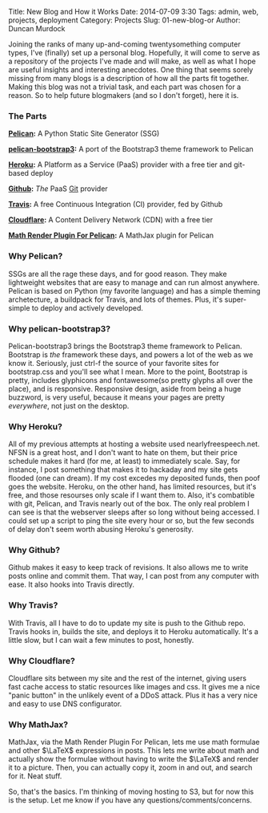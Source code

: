 Title: New Blog and How it Works
Date: 2014-07-09 3:30
Tags: admin, web, projects, deployment
Category: Projects
Slug: 01-new-blog-or
Author: Duncan Murdock

Joining the ranks of many up-and-coming twentysomething computer types, I've (finally) set up a personal blog. Hopefully, it will come to serve as a repository of the projects I've made and will make, as well as what I hope are useful insights and interesting anecdotes. One thing that seems sorely missing from many blogs is a description of how all the parts fit together. Making this blog was not a trivial task, and each part was chosen for a reason. So to help future blogmakers (and so I don't forget), here it is.

### The Parts 

__[Pelican](http://getpelican.com):__ A Python Static Site Generator (SSG)

__[pelican-bootstrap3](https://github.com/DandyDev/pelican-bootstrap3):__ A port of the Bootstrap3 theme framework to Pelican

__[Heroku](http://heroku.com):__ A Platform as a Service (PaaS) provider with a free tier and git-based deploy

__[Github](http://github.com):__ _The_ PaaS [Git](git-scm.com) provider

__[Travis](http://travis-ci.com):__ A free Continuous Integration (CI) provider, fed by Github

__[Cloudflare](http://cloudflare.com):__ A Content Delivery Network (CDN) with a free tier

__[Math Render Plugin For Pelican](https://github.com/barrysteyn/pelican_plugin-render_math):__ A MathJax plugin for Pelican

### Why Pelican?

SSGs are all the rage these days, and for good reason. They make lightweight websites that are easy to manage and can run almost anywhere. Pelican is based on Python (my favorite language) and has a simple theming archetecture, a buildpack for Travis, and lots of themes. Plus, it's super-simple to deploy and actively developed.

### Why pelican-bootstrap3?

Pelican-bootstrap3 brings the Bootstrap3 theme framework to Pelican. Bootstrap is _the_ framework these days, and powers a lot of the web as we know it. Seriously, just ctrl-f the source of your favorite sites for bootstrap.css and you'll see what I mean. More to the point, Bootstrap is pretty, includes glyphicons and fontawesome(so pretty glyphs all over the place), and is responsive. Responsive design, aside from being a huge buzzword, is very useful, because it means your pages are pretty _everywhere_, not just on the desktop.

### Why Heroku?

All of my previous attempts at hosting a website used nearlyfreespeech.net. NFSN is a great host, and I don't want to hate on them, but their price schedule makes it hard (for me, at least) to immediately scale. Say, for instance, I post something that makes it to hackaday and my site gets flooded (one can dream). If my cost excedes my deposited funds, then poof goes the website. Heroku, on the other hand, has limited resources, but it's free, and those resourses only scale if I want them to. Also, it's combatible with git, Pelican, and Travis nearly out of the box. The only real problem I can see is that the webserver sleeps after so long without being accessed. I could set up a script to ping the site every hour or so, but the few seconds of delay don't seem worth abusing Heroku's generosity.

### Why Github?

Github makes it easy to keep track of revisions. It also allows me to write posts online and commit them. That way, I can post from any computer with ease. It also hooks into Travis directly.

### Why Travis?

With Travis, all I have to do to update my site is push to the Github repo. Travis hooks in, builds the site, and deploys it to Heroku automatically. It's a little slow, but I can wait a few minutes to post, honestly.

### Why Cloudflare?

Cloudflare sits between my site and the rest of the internet, giving users fast cache access to static resources like images and css. It gives me a nice "panic button" in the unlikely event of a DDoS attack. Plus it has a very nice and easy to use DNS configurator.

### Why MathJax?

MathJax, via the Math Render Plugin For Pelican, lets me use math formulae and other $\LaTeX$ expressions in posts. This lets me write about math and actually show the formulae without having to write the $\LaTeX$ and render it to a picture. Then, you can actually copy it, zoom in and out, and search for it. Neat stuff.

So, that's the basics. I'm thinking of moving hosting to S3, but for now this is the setup. Let me know if you have any questions/comments/concerns.